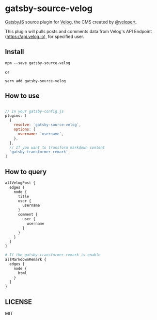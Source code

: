 # gatsby-source-velog

[GatsbyJS](https://www.gatsbyjs.org/) source plugin for [Velog](https://velog.io), the CMS created by [@velopert](https://github.com/velopert).

This plugin will pulls posts and comments data from Velog's API Endpoint (https://api.velog.io), for specified user.

## Install

`npm --save gatsby-source-velog`

or

`yarn add gatsby-source-velog`

## How to use

```js

// In your gatsby-config.js
plugins: [
  {
    resolve: `gatsby-source-velog`,
    options: {
      username: `username`,
    },
  },
  // If you want to transform markdown content
  'gatsby-transformer-remark',
]
```


## How to query

```graphql
allVelogPost {
  edges {
    node {
      title
      user {
        username
      }
      comment {
        user {
          username
        }
      }
    }
  }
}

# If the gatsby-transformer-remark is enable
allMarkdownRemark {
  edges {
    node {
      html
    }
  }
}
```

## LICENSE

MIT
